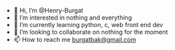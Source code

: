 - 👋 Hi, I’m @Henry-Burgat
- 👀 I’m interested in nothing and  everything
- 🌱 I’m currently learning python, c, web front end dev
- 💞️ I’m looking to collaborate on nothing for the moment
- 📫 How to reach me burgatbak@gmail.com

<!---
Henry-burg/Henry-burg is a ✨ special ✨ repository because its `README.md` (this file) appears on your GitHub profile.
You can click the Preview link to take a look at your changes.
--->

